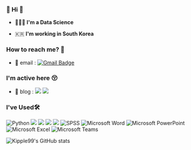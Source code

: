 ### 👋 Hi 👋   

 - 🧑🏻‍💻  **I'm a Data Science**    

 - 🇰🇷  **I'm working in South Korea**

### How to reach me? 🤔

- 📮 email : [![Gmail Badge](https://img.shields.io/badge/Gmail-d14836?style=flat-square&logo=Gmail&logoColor=white&link=mailto:kuksungwoo99@gmail.com)](mailto:kuksungwoo99@gmail.com)<br>

### I'm active here 😚
- 🧤 blog : 
<a href="https://kuksungwoo99.tistory.com/"><img src="https://img.shields.io/badge/Tistory-000000?style=flat&logo=tistory&logoColor=white"/></a> 
<a href="https://blog.naver.com/kuksungwoo99"><img src="https://img.shields.io/badge/Naver-03C75A?style=flat&logo=naver&logoColor=white"/></a>
  
### I've Used🛠️<br>
<img alt="Python" src="https://img.shields.io/badge/python-%2314354C.svg?&style=for-the-badge&logo=python&logoColor=white"> <img src="https://img.shields.io/badge/JAVA-007396?style=for-the-badge&logo=Java&logoColor=white"> <img src="https://img.shields.io/badge/MySQL-4479A1?style=for-the-badge&logo=MySQL&logoColor=white"> <img src="https://img.shields.io/badge/github-181717?style=for-the-badge&logo=github&logoColor=white"> 
<img src="https://img.shields.io/badge/VSCode-007ACC?style=for-the-badge&logo=VisualStudioCode&logoColor=white"> <img alt="SPSS" src="https://img.shields.io/badge/SPSS-%234B275F.svg?&style=for-the-badge&logo=SPSS&logoColor=white">
<img alt="Microsoft Word" src="https://img.shields.io/badge/Microsoft_Word-2B579A?style=for-the-badge&logo=microsoft-word&logoColor=white">
<img alt="Microsoft PowerPoint" src="https://img.shields.io/badge/Microsoft_PowerPoint-B7472A?style=for-the-badge&logo=microsoft-powerpoint&logoColor=white">
<img alt="Microsoft Excel" src="https://img.shields.io/badge/Microsoft_Excel-217346?style=for-the-badge&logo=microsoft-excel&logoColor=white">
<img alt="Microsoft Teams" src="https://img.shields.io/badge/Microsoft_Teams-6264A7?style=for-the-badge&logo=microsoft-teams&logoColor=white">
  
  
  
![Kipple99's GitHub stats](https://github-readme-stats.vercel.app/api?username=kipple99&show_icons=true&theme=radical)
